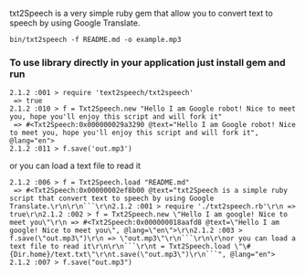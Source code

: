 txt2Speech is a very simple ruby gem that allow you to convert text to speech by using Google Translate.

```
bin/txt2speech -f README.md -o example.mp3
```

### To use library directly in your application just install gem and run 

```
2.1.2 :001 > require 'text2speech/txt2speech'
 => true
2.1.2 :010 > f = Txt2Speech.new "Hello I am Google robot! Nice to meet you, hope you'll enjoy this script and will fork it"
 => #<Txt2Speech:0x000000029a3290 @text="Hello I am Google robot! Nice to meet you, hope you'll enjoy this script and will fork it", @lang="en">
2.1.2 :011 > f.save('out.mp3')
```

or you can load a text file to read it

```
2.1.2 :006 > f = Txt2Speech.load "README.md"
 => #<Txt2Speech:0x00000002ef8b00 @text="txt2Speech is a simple ruby script that convert text to speech by using Google Translate.\r\n\r\n```\r\n2.1.2 :001 > require './txt2speech.rb'\r\n => true\r\n2.1.2 :002 > f = Txt2Speech.new \"Hello I am google! Nice to meet you\"\r\n => #<Txt2Speech:0x000000018aafd8 @text=\"Hello I am google! Nice to meet you\", @lang=\"en\">\r\n2.1.2 :003 > f.save(\"out.mp3\")\r\n => \"out.mp3\"\r\n```\r\n\r\nor you can load a text file to read it\r\n\r\n```\r\nt = Txt2Speech.load \"\#{Dir.home}/text.txt\"\r\nt.save(\"out.mp3\")\r\n```", @lang="en">
2.1.2 :007 > f.save("out.mp3")
```